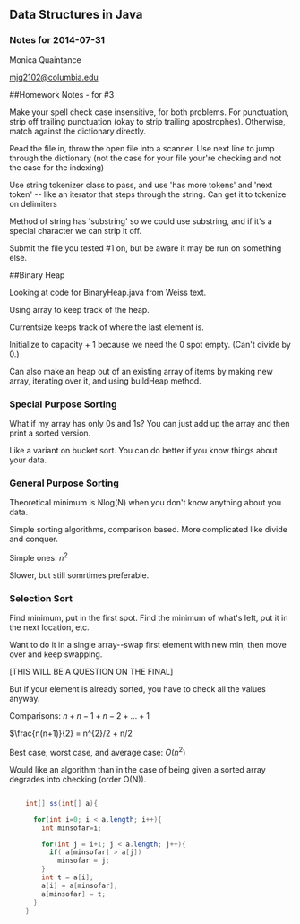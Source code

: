 ## Data Structures in Java
### Notes for 2014-07-31
Monica Quaintance

mjq2102@columbia.edu

##Homework Notes - for #3

Make your spell check case insensitive, for both problems. For punctuation, 
strip off trailing punctuation (okay to strip trailing apostrophes). Otherwise, match against the dictionary 
directly.

Read the file in, throw the open file into a scanner. Use next line to jump 
through the dictionary (not the case for your file your're checking and not 
the case for the indexing)

Use string tokenizer class to pass, and use 'has more tokens' and 'next token'
-- like an iterator that steps through the string. Can get it to tokenize on 
delimiters 

Method of string has 'substring' so we could use substring, and if it's a special 
character we can strip it off. 

Submit the file you tested #1 on, but be aware it may be run on something else.

##Binary Heap

Looking at code for BinaryHeap.java from Weiss text.

Using array to keep track of the heap. 

Currentsize keeps track of where the last element is.

Initialize to capacity + 1 because we need the 0 spot empty. (Can't divide by 
0.)

Can also make an heap out of an existing array of items by making new 
array, iterating over it, and using buildHeap method.


### Special Purpose Sorting

What if my array has only 0s and 1s? You can just add up the array and then
print a sorted version.

Like a variant on bucket sort. You can do better if you know things about your 
data.

### General Purpose Sorting

Theoretical minimum is Nlog(N) when you don't know anything about you data.

Simple sorting algorithms, comparison based. More complicated like divide and
conquer.

Simple ones: $n^{2}$

Slower, but still somrtimes preferable.

### Selection Sort

Find minimum, put in the first spot. Find the minimum of what's left, put it in
the next location, etc.

Want to do it in a single array--swap first element with new min, then move
over and keep swapping.

[THIS WILL BE A QUESTION ON THE FINAL]

But if your element is already sorted, you have to check all the values anyway.

Comparisons: $n + n - 1 + n - 2 + ... + 1$

$\frac{n(n+1)}{2} = n^{2}/2 + n/2

Best case, worst case, and average case: $O(n^{2})$

Would like an algorithm than in the case of being given a sorted array degrades
into checking (order O(N)).

```java

    int[] ss(int[] a){

      for(int i=0; i < a.length; i++){
        int minsofar=i;

        for(int j = i+1; j < a.length; j++){
          if( a[minsofar] > a[j])
            minsofar = j;
        }
        int t = a[i];
        a[i] = a[minsofar];
        a[minsofar] = t;
      }
    }
```








